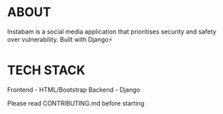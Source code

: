 # ABOUT

Instabam is a social media application that prioritises security and safety over vulnerability.
Built with Django⚡️

# TECH STACK
Frontend - HTML/Bootstrap
Backend - Django

Please read CONTRIBUTING.md before starting

